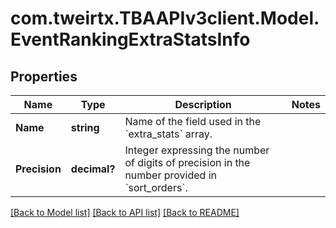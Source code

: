 # com.tweirtx.TBAAPIv3client.Model.EventRankingExtraStatsInfo
## Properties

Name | Type | Description | Notes
------------ | ------------- | ------------- | -------------
**Name** | **string** | Name of the field used in the &#x60;extra_stats&#x60; array. | 
**Precision** | **decimal?** | Integer expressing the number of digits of precision in the number provided in &#x60;sort_orders&#x60;. | 

[[Back to Model list]](../README.md#documentation-for-models) [[Back to API list]](../README.md#documentation-for-api-endpoints) [[Back to README]](../README.md)


